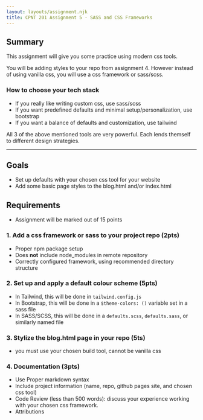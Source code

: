 ```yaml
---
layout: layouts/assignment.njk
title: CPNT 201 Assignment 5 - SASS and CSS Frameworks
---
```


## Summary

This assignment will give you some practice using modern css tools.

You will be adding styles to your repo from assignment 4. However instead of using vanilla css, you will use a css framework or sass/scss.

### How to choose your tech stack

- If you really like writing custom css, use sass/scss
- If you want predefined defaults and minimal setup/personalization, use bootstrap
- If you want a balance of defaults and customization, use tailwind

All 3 of the above mentioned tools are very powerful. Each lends themself to different design strategies.

---

## Goals

- Set up defaults with your chosen css tool for your website
- Add some basic page styles to the blog.html and/or index.html

## Requirements

- Assignment will be marked out of 15 points

### 1. Add a css framework or sass to your project repo (2pts)

- Proper npm package setup
- Does **not** include node_modules in remote repository
- Correctly configured framework, using recommended directory structure

### 2. Set up and apply a default colour scheme (5pts)

- In Tailwind, this will be done in `tailwind.config.js`
- In Bootstrap, this will be done in a `$theme-colors: ()` variable set in a sass file
- In SASS/SCSS, this will be done in a `defaults.scss`, `defaults.sass`, or similarly named file

### 3. Stylize the blog.html page in your repo (5ts)

- you must use your chosen build tool, cannot be vanilla css

### 4. Documentation (3pts)

- Use Proper markdown syntax
- Include project information (name, repo, github pages site, and chosen css tool)
- Code Review (less than 500 words): discuss your experience working with your chosen css framework.
- Attributions
